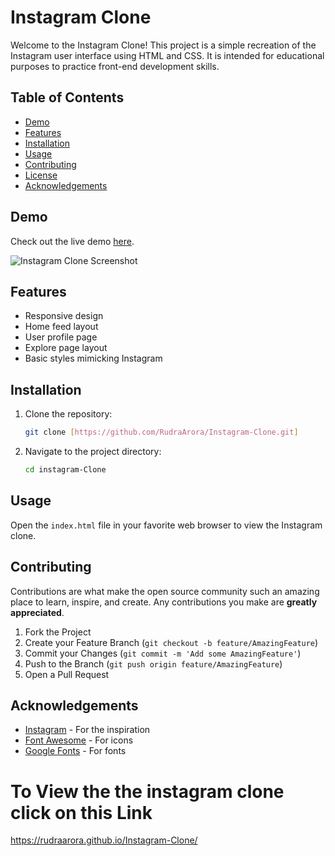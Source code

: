 

# Instagram Clone

Welcome to the Instagram Clone! This project is a simple recreation of the Instagram user interface using HTML and CSS. It is intended for educational purposes to practice front-end development skills.

## Table of Contents

- [Demo](#demo)
- [Features](#features)
- [Installation](#installation)
- [Usage](#usage)
- [Contributing](#contributing)
- [License](#license)
- [Acknowledgements](#acknowledgements)

## Demo

Check out the live demo [here](#).

![Instagram Clone Screenshot](path/to/your/screenshot.png)

## Features

- Responsive design
- Home feed layout
- User profile page
- Explore page layout
- Basic styles mimicking Instagram

## Installation

1. Clone the repository:
   ```sh
   git clone [https://github.com/RudraArora/Instagram-Clone.git]
   ```
2. Navigate to the project directory:
   ```sh
   cd instagram-Clone
   ```

## Usage

Open the `index.html` file in your favorite web browser to view the Instagram clone.

## Contributing

Contributions are what make the open source community such an amazing place to learn, inspire, and create. Any contributions you make are **greatly appreciated**.

1. Fork the Project
2. Create your Feature Branch (`git checkout -b feature/AmazingFeature`)
3. Commit your Changes (`git commit -m 'Add some AmazingFeature'`)
4. Push to the Branch (`git push origin feature/AmazingFeature`)
5. Open a Pull Request

## Acknowledgements

- [Instagram](https://www.instagram.com) - For the inspiration
- [Font Awesome](https://fontawesome.com) - For icons
- [Google Fonts](https://fonts.google.com) - For fonts

# To View the the instagram clone click on this Link

https://rudraarora.github.io/Instagram-Clone/
